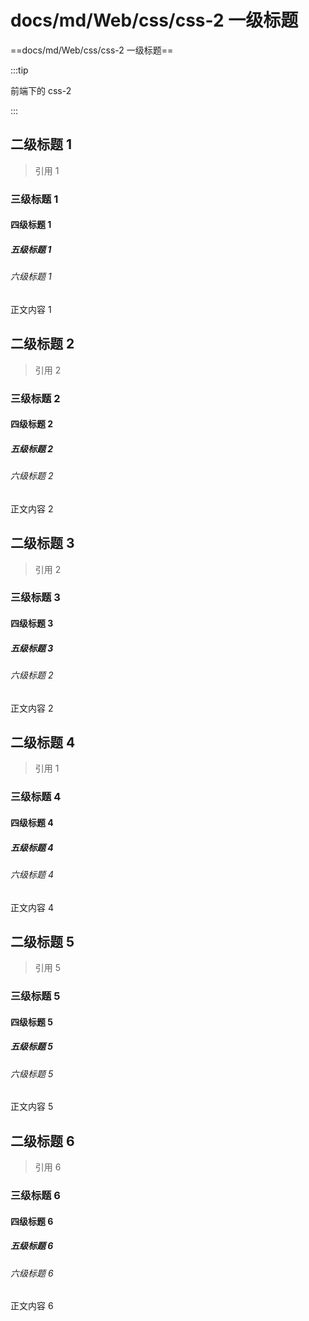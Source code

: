 





# docs/md/Web/css/css-2 一级标题



==docs/md/Web/css/css-2 一级标题==





:::tip



前端下的 css-2



:::











## 二级标题 1

> 引用 1

### 三级标题 1

#### 四级标题 1

##### 五级标题 1

###### 六级标题 1

正文内容 1







## 二级标题 2

> 引用 2

### 三级标题 2

#### 四级标题 2

##### 五级标题 2

###### 六级标题 2

正文内容 2



## 二级标题 3

> 引用 2

### 三级标题 3

#### 四级标题 3

##### 五级标题 3

###### 六级标题 2

正文内容 2



## 二级标题 4

> 引用 1

### 三级标题 4

#### 四级标题 4

##### 五级标题 4

###### 六级标题 4

正文内容 4











## 二级标题 5

> 引用 5

### 三级标题 5

#### 四级标题 5

##### 五级标题 5

###### 六级标题 5

正文内容 5









## 二级标题 6

> 引用 6

### 三级标题 6

#### 四级标题 6

##### 五级标题 6

###### 六级标题 6

正文内容 6
